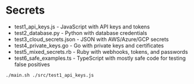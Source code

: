 # Secrets

- test1_api_keys.js - JavaScript with API keys and tokens
- test2_database.py - Python with database credentials
- test3_cloud_secrets.json - JSON with AWS/Azure/GCP secrets
- test4_private_keys.go - Go with private keys and certificates
- test5_mixed_secrets.rb - Ruby with webhooks, tokens, and passwords
- test6_safe_examples.ts - TypeScript with mostly safe code for testing false positives


```bash
./main.sh ./src/test1_api_keys.js
```